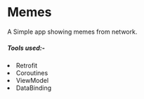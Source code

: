 # Memes
A Simple app showing memes from network.
<br>
<h5>Tools used:-</h5>
<li>Retrofit</li>
<li>Coroutines</li>
<li>ViewModel</li>
<li>DataBinding</li>
<br>

